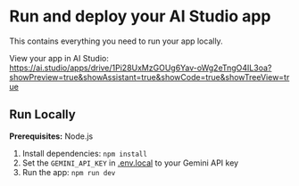# Run and deploy your AI Studio app

This contains everything you need to run your app locally.

View your app in AI Studio: https://ai.studio/apps/drive/1Pi28UxMzGOUg6Yav-oWg2eTngO4IL3oa?showPreview=true&showAssistant=true&showCode=true&showTreeView=true

## Run Locally

**Prerequisites:**  Node.js


1. Install dependencies:
   `npm install`
2. Set the `GEMINI_API_KEY` in [.env.local](.env.local) to your Gemini API key
3. Run the app:
   `npm run dev`
